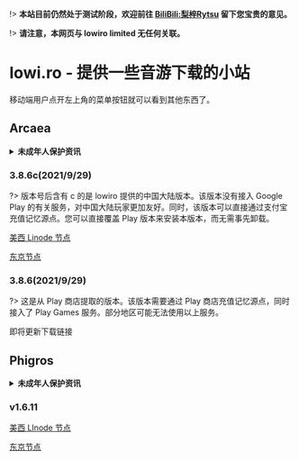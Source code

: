 !> **本站目前仍然处于测试阶段，欢迎前往 [BiliBili:梨梓Rytsu](space.bilibili.com/5899551) 留下您宝贵的意见。**

!> **请注意，本网页与 lowiro limited 无任何关联。**

# lowi.ro - 提供一些音游下载的小站

移动端用户点开左上角的菜单按钮就可以看到其他东西了。


## Arcaea

<details>
<summary><b>未成年人保护资讯</b></summary>

> **Arcaea 可供参考的分级认证信息如下：**
>
> IARC（国际年龄评级联盟系统）: 3+
>
> ESRB（美洲/娱乐软件分级委员会）: Everyone（适合所有人）
>
> PEGI（欧洲/泛欧洲游戏信息组织）: 3
>
> App Store 年龄分级 : 4+

</details>

### 3.8.6c(2021/9/29)

?> 版本号后含有 c 的是 lowiro 提供的中国大陆版本。该版本没有接入 Google Play 的有关服务，对中国大陆玩家更加友好。同时，该版本可以直接通过支付宝充值记忆源点。您可以直接覆盖 Play 版本来安装本版本，而无需事先卸载。


[美西 Linode 节点](https://liusw.rytsu.org/arcaea_3.8.6c.apk)

[东京节点](https://jp.rytsu.org/arcaea_3.8.6c.apk)

### 3.8.6(2021/9/29)

?> 这是从 Play 商店提取的版本。该版本需要通过 Play 商店充值记忆源点，同时接入了 Play Games 服务。部分地区可能无法使用以上服务。

即将更新下载链接

## Phigros

<details>
<summary><b>未成年人保护资讯</b></summary>

> **Phigros 可供参考的分级认证信息如下：**
>
> IARC（国际年龄评级联盟系统）: 12+
>
> ESRB（美洲/娱乐软件分级委员会）: Teen（青少年）
>
> PEGI（欧洲/泛欧洲游戏信息组织）: 12
>
> App Store 年龄分级 : 12+


</details>

### v1.6.11

[美西 LInode 节点](https://liusw.rytsu.org/phigros_v1.6.11.apk)

[东京节点](https://jp.rytsu.org/phigros_v1.6.11.apk)



